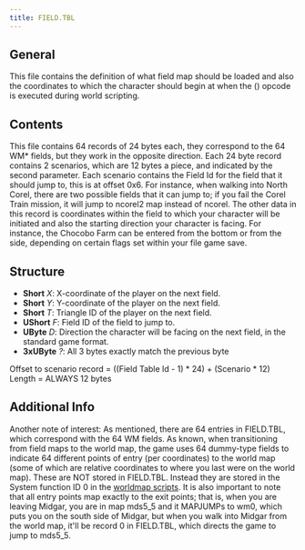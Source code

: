 ```yaml
---
title: FIELD.TBL
---
```


## General

This file contains the definition of what field map should be loaded and also the coordinates to which the character should begin at when the () opcode is executed during world scripting.

## Contents

This file contains 64 records of 24 bytes each, they correspond to the 64 WM\* fields, but they work in the opposite direction. Each 24 byte record contains 2 scenarios, which are 12 bytes a piece, and indicated by the second parameter. Each scenario contains the Field Id for the field that it should jump to, this is at offset 0x6. For instance, when walking into North Corel, there are two possible fields that it can jump to; if you fail the Corel Train mission, it will jump to ncorel2 map instead of ncorel. The other data in this record is coordinates within the field to which your character will be initiated and also the starting direction your character is facing. For instance, the Chocobo Farm can be entered from the bottom or from the side, depending on certain flags set within your file game save.

## Structure

- **Short** *X*: X-coordinate of the player on the next field.
- **Short** *Y*: Y-coordinate of the player on the next field.
- **Short** *T*: Triangle ID of the player on the next field.
- **UShort** *F*: Field ID of the field to jump to.
- **UByte** *D*: Direction the character will be facing on the next field, in the standard game format.
- **3xUByte** *?*: All 3 bytes exactly match the previous byte

Offset to scenario record = ((Field Table Id - 1) \* 24) + (Scenario \* 12) Length = ALWAYS 12 bytes

## Additional Info

Another note of interest: As mentioned, there are 64 entries in FIELD.TBL, which correspond with the 64 WM fields. As known, when transitioning from field maps to the world map, the game uses 64 dummy-type fields to indicate 64 different points of entry (per coordinates) to the world map (some of which are relative coordinates to where you last were on the world map). These are NOT stored in FIELD.TBL. Instead they are stored in the System function ID 0 in the [worldmap scripts](Script#Functions). It is also important to note that all entry points map exactly to the exit points; that is, when you are leaving Midgar, you are in map mds5_5 and it MAPJUMPs to wm0, which puts you on the south side of Midgar, but when you walk into Midgar from the world map, it'll be record 0 in FIELD.TBL, which directs the game to jump to mds5_5.
